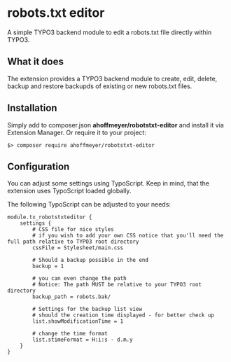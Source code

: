 # robots.txt editor

A simple TYPO3 backend module to edit a robots.txt file directly within TYPO3.

## What it does

The extension provides a TYPO3 backend module to create, edit, delete, backup and restore backupds of existing or new robots.txt files.

## Installation

Simply add to composer.json **ahoffmeyer/robotstxt-editor** and install it via Extension Manager.
Or require it to your project:

    $> composer require ahoffmeyer/robotstxt-editor
    
## Configuration

You can adjust some settings using TypoScript. Keep in mind, that the extension uses TypoScript loaded globally.

The following TypoScript can be adjusted to your needs:

    module.tx_robotstxteditor {
        settings {
            # CSS file for nice styles
            # if you wish to add your own CSS notice that you'll need the full path relative to TYPO3 root directory
            cssFile = Stylesheet/main.css
            
            # Should a backup possible in the end
            backup = 1
            
            # you can even change the path
            # Notice: The path MUST be relative to your TYPO3 root directory
            backup_path = robots.bak/
    
            # Settings for the backup list view
            # should the creation time displayed - for better check up
            list.showModificationTime = 1
            
            # change the time format
            list.stimeFormat = H:i:s - d.m.y            
        }
    }